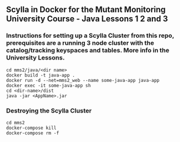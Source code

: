 ## Scylla in Docker for the Mutant Monitoring University Course - Java Lessons 1 2 and 3

### Instructions for setting up a Scylla Cluster from this repo, prerequisites are a running 3 node cluster with the catalog/tracking keyspaces and tables. More info in the University Lessons. 

```
cd mms2/java/<dir name>
docker build -t java-app .
docker run -d --net=mms2_web --name some-java-app java-app
docker exec -it some-java-app sh
cd <dir-name>/dist
java -jar <AppName>.jar
```

### Destroying the Scylla Cluster 
```
cd mms2
docker-compose kill
docker-compose rm -f
```

